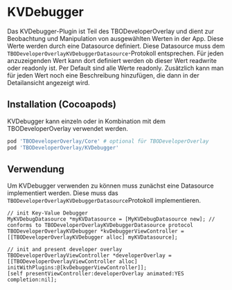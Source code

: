 # KVDebugger
Das KVDebugger-Plugin ist Teil des TBODeveloperOverlay und dient zur Beobachtung und Manipulation von ausgewählten Werten in der App. 
Diese Werte werden durch eine Datasource definiert. Diese Datasource muss dem `TBODeveloperOverlayKVDebuggerDatasource`-Protokoll entsprechen. Für jeden anzuzeigenden Wert kann dort definiert werden ob dieser Wert readwrite oder readonly ist. Per Default sind alle Werte readonly.
Zusätzlich kann man für jeden Wert noch eine Beschreibung hinzufügen, die dann in der Detailansicht angezeigt wird.

## Installation (Cocoapods)
KVDebugger kann einzeln oder in Kombination mit dem TBODeveloperOverlay verwendet werden.
```ruby
pod 'TBODeveloperOverlay/Core' # optional für TBODeveloperOverlay
pod 'TBODeveloperOverlay/KVDebugger'
```

## Verwendung
Um KVDebugger verwenden zu können muss zunächst eine Datasource implementiert werden. Diese muss das `TBODeveloperOverlayKVDebuggerDatasource`Protokoll implementieren. 

```objc
// init Key-Value Debugger
MyKVDebugDatasource *myKVDatasource = [MyKVDebugDatasource new]; // conforms to TBODeveloperOverlayKVDebuggerDatasource protocol
TBODeveloperOverlayKVDebugger *kvDebuggerViewController = [[TBODeveloperOverlayKVDebugger alloc] myKVDatasource];

// init and present developer overlay
TBODeveloperOverlayViewController *developerOverlay = [[TBODeveloperOverlayViewController alloc] initWithPlugins:@[kvDebuggerViewController]];
[self presentViewController:developerOverlay animated:YES completion:nil];
```

